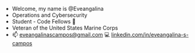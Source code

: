 - Welcome, my name is @Eveangalina
- Operations and Cybersecurity
- Student - Code Fellows :book:
- Veteran of the United States Marine Corps
- :mailbox: eveangalinascampos@gmail.com :computer: [linkedin.com/in/eveangalina-s-campos](https://www.linkedin.com/in/eveangalina-s-campos-b42346176)

<!---
Eveangalina/Eveangalina is a ✨ special ✨ repository because its `README.md` (this file) appears on your GitHub profile.
You can click the Preview link to take a look at your changes.
--->
